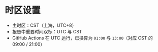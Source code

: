 # 时区设置
- 主时区：CST（上海，UTC+8）
- 报告中重要时间双标：UTC 与 CST
- GitHub Actions 在 UTC 运行，已换算为 `01:00` 与 `13:00`（对应 CST 的 09:00 / 21:00）
